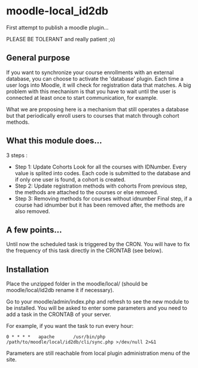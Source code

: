 # moodle-local_id2db

First attempt to publish a moodle plugin...

PLEASE BE TOLERANT and really patient ;o)

## General purpose
If you want to synchronize your course enrollments with an external database, you can choose to activate the 'database' plugin. Each time a user logs into Moodle, it will check for registration data that matches. A big problem with this mechanism is that you have to wait until the user is connected at least once to start communication, for example.

What we are proposing here is a mechanism that still operates a database but that periodically enroll users to courses that match through cohort methods.

## What this module does...
3 steps :
* Step 1: Update Cohorts
Look for all the courses with IDNumber. Every value is splited into codes. Each code is submitted to the database and if only one user is found, a cohort is created.
* Step 2: Update registration methods with cohorts
From previous step, the methods are attached to the courses or else removed.
* Step 3: Removing methods for courses without idnumber
Final step, if a course had idnumber but it has been removed after, the methods are also removed.

## A few points...
Until now the scheduled task is triggered by the CRON. You will have to fix the frequency of this task directly in the CRONTAB (see below).

## Installation
Place the unzipped folder in the moodle/local/ (should be moodle/local/id2db rename it if necessary).

Go to your moodle/admin/index.php and refresh to see the new module to be installed. You will be asked to enter some parameters and you need to add a task in the CRONTAB of your server.

For example, if you want the task to run every hour: 
```
0 * * * *   apache       /usr/bin/php /path/to/moodle/local/id2db/cli/sync.php >/dev/null 2>&1
```
Parameters are still reachable from local plugin administration menu of the site.
